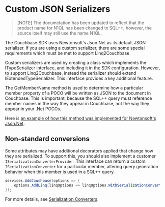 # Custom JSON Serializers

> [NOTE]
> The documetation has been updated to reflect that the product name for N1QL has been changed to SQL++, however, the source itself may still use the name N1QL.

The Couchbase SDK uses Newtonsoft's Json.Net as its default JSON serializer.  If you are using a custom serializer, there are some special requirements which must be met to support Linq2Couchbase.

Custom serializers are used by creating a class which implements the ITypeSerializer interface, and including it in the SDK configuration.  However, to support Linq2Couchbase, instead the serializer should extend IExtendedTypeSerializer.  This interface provides a key additional feature.

The GetMemberName method is used to determine how a particular member property of a POCO will be written as JSON to the document in Couchbase.  This is important, because the SQL++ query must reference member names in the way they appear in Couchbase, not the way they appear in your .Net POCOs.

Here is [an example of how this method was implemented for Newtonsoft's Json.Net](https://github.com/couchbase/couchbase-net-client/blob/03d7957226da6f7c3e05220a21e7ebeeb0519b93/Src/Couchbase/Core/Serialization/DefaultSerializer.cs#L192).

## Non-standard conversions

Some attributes may have additional decorators applied that change how they are serialized. To support this, you should also implement a customer `ISerializationConverterProvider`. This interface can return a custom `ISerializationConverter` for a particular member, altering query generation behavior when this member is used in a SQL++ query.

```cs
services.AddCouchbase(options => {
    options.AddLinq(linqOptions => linqOptions.WithSerializationConverterProvider(new MyCustomSerializationConverterProvider()));
});
```

For more details, see [Serialization Converters](./serialization-converters.md).
